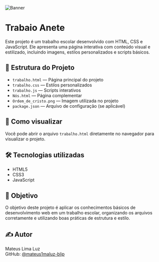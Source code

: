<img src="https://encrypted-tbn0.gstatic.com/images?q=tbn:ANd9GcRz4LxQWp7Jt5OQZLoTvMbayzkCjMLjYD_qMw&s" alt="Banner" />


# Trabaio Anete

Este projeto é um trabalho escolar desenvolvido com HTML, CSS e JavaScript. Ele apresenta uma página interativa com conteúdo visual e estilizado, incluindo imagens, estilos personalizados e scripts básicos.

## 📁 Estrutura do Projeto

- `trabalho.html` — Página principal do projeto
- `trabalho.css` — Estilos personalizados
- `trabalho.js` — Scripts interativos
- `Nós.html` — Página complementar
- `Ordem_de_cristo.png` — Imagem utilizada no projeto
- `package.json` — Arquivo de configuração (se aplicável)

## 🚀 Como visualizar

Você pode abrir o arquivo `trabalho.html` diretamente no navegador para visualizar o projeto.

## 🛠️ Tecnologias utilizadas

- HTML5
- CSS3
- JavaScript

## 📌 Objetivo

O objetivo deste projeto é aplicar os conhecimentos básicos de desenvolvimento web em um trabalho escolar, organizando os arquivos corretamente e utilizando boas práticas de estrutura e estilo.

## ✍️ Autor

Mateus Lima Luz  
GitHub: [@mateus1maluz-blip](https://github.com/mateus1maluz-blip)
